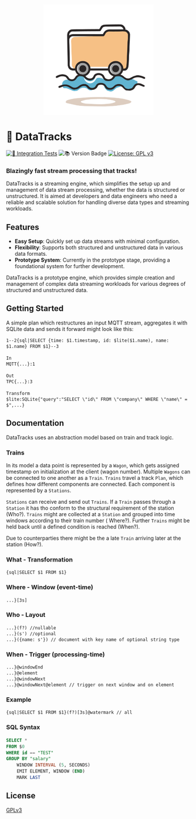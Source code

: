 <p align="center">
<img alt="Logo" height="300" src="https://github.com/data-tracks/assets/blob/main/logo/logo.png?raw=true" title="DataTrack" width="300"/>
</p>

# 🚂 DataTracks

[![🫸 Integration Tests](https://github.com/data-tracks/DataTracks/actions/workflows/push.yml/badge.svg?branch=main)](https://github.com/data-tracks/DataTracks/actions/workflows/push.yml)
![📚 Version Badge](https://img.shields.io/badge/Version-rust%201.89-orange?style=flat)
[![License: GPL v3](https://img.shields.io/badge/License-GPLv3-blue.svg)](https://www.gnu.org/licenses/gpl-3.0)


### Blazingly fast stream processing that tracks!

DataTracks is a streaming engine, which simplifies the setup up and management of data stream processing, whether the
data is structured or unstructured. It is aimed at developers and data engineers who need a reliable and scalable
solution for handling diverse data types and streaming workloads.

## Features

- **Easy Setup**: Quickly set up data streams with minimal configuration.
- **Flexibility**: Supports both structured and unstructured data in various data formats.
- **Prototype System**: Currently in the prototype stage, providing a foundational system for further development.

DataTracks is a prototype engine, which provides simple creation and management of complex data streaming workloads for
various degrees of structured and unstructured data.

## Getting Started

A simple plan which restructures an input MQTT stream, aggregates it with SQLite data and sends it forward might look like this:

```
1--2{sql|SELECT {time: $1.timestamp, id: $lite($1.name), name: $1.name} FROM $1}--3

In
MQTT{...}:1

Out
TPC{...}:3

Transform
$lite:SQLite{"query":"SELECT \"id\" FROM \"company\" WHERE \"name\" = $",...}
```

## Documentation

DataTracks uses an abstraction model based on train and track logic.

### Trains

In its model a data point is represented by a ```Wagon```, which gets assigned timestamp on initialization at the
client (wagon number).
Multiple ```Wagons``` can be connected to one another as a ```Train```.
```Trains``` travel a track ```Plan```, which defines how different components are connected.
Each component is represented by a ```Stations```.

```Stations``` can receive and send out ```Trains```. If a ```Train``` passes through a ```Station```
it has tho conform to the structural requirement of the station (Who?).
```Trains``` might are collected at a ```Station``` and grouped into time windows according to their train number (
Where?).
Further ```Trains``` might be held back until a defined condition is reached (When?).

Due to counterparties there might be the a late ```Train``` arriving later at the station (How?).

### What - Transformation

```
{sql|SELECT $1 FROM $1}
```

### Where - Window (event-time)

```
...}[3s]
```

### Who - Layout

```
...}(f?) //nullable
...}(s') //optional
...}({name: s'}) // document with key name of optional string type

```

### When - Trigger (processing-time)

```
...}@windowEnd
...}@element
...}@windowNext
...}@windowNext@element // trigger on next window and on element
```

### Example

```
{sql|SELECT $1 FROM $1}(f?)[3s]@watermark // all
```

### SQL Syntax

```sql
SELECT *
FROM $0
WHERE id == "TEST"
GROUP BY "salary"
    WINDOW INTERVAL (5, SECONDS)
    EMIT ELEMENT, WINDOW (END)
    MARK LAST
```

## License

[GPLv3](https://www.gnu.org/licenses/)

